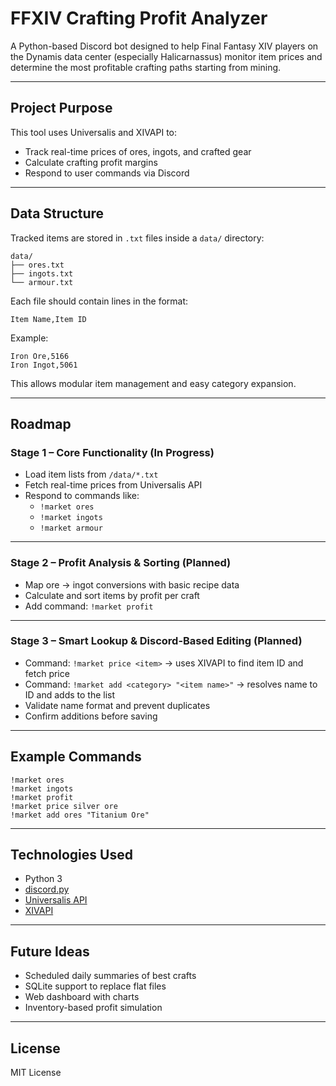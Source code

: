 # FFXIV Crafting Profit Analyzer

A Python-based Discord bot designed to help Final Fantasy XIV players on the Dynamis data center (especially Halicarnassus) monitor item prices and determine the most profitable crafting paths starting from mining.

---

## Project Purpose

This tool uses Universalis and XIVAPI to:
- Track real-time prices of ores, ingots, and crafted gear
- Calculate crafting profit margins
- Respond to user commands via Discord

---

## Data Structure

Tracked items are stored in `.txt` files inside a `data/` directory:

```
data/
├── ores.txt
├── ingots.txt
└── armour.txt
```

Each file should contain lines in the format:
```
Item Name,Item ID
```

Example:
```
Iron Ore,5166
Iron Ingot,5061
```

This allows modular item management and easy category expansion.

---

## Roadmap

### Stage 1 – Core Functionality (In Progress)

- Load item lists from `/data/*.txt`
- Fetch real-time prices from Universalis API
- Respond to commands like:
  - `!market ores`
  - `!market ingots`
  - `!market armour`

---

### Stage 2 – Profit Analysis & Sorting (Planned)

- Map ore → ingot conversions with basic recipe data
- Calculate and sort items by profit per craft
- Add command: `!market profit`

---

### Stage 3 – Smart Lookup & Discord-Based Editing (Planned)

- Command: `!market price <item>` → uses XIVAPI to find item ID and fetch price
- Command: `!market add <category> "<item name>"` → resolves name to ID and adds to the list
- Validate name format and prevent duplicates
- Confirm additions before saving

---

## Example Commands

```
!market ores
!market ingots
!market profit
!market price silver ore
!market add ores "Titanium Ore"
```

---

## Technologies Used

- Python 3
- [discord.py](https://discordpy.readthedocs.io/)
- [Universalis API](https://universalis.app/docs/index.html)
- [XIVAPI](https://xivapi.com/docs)

---

## Future Ideas

- Scheduled daily summaries of best crafts
- SQLite support to replace flat files
- Web dashboard with charts
- Inventory-based profit simulation

---

## License

MIT License
